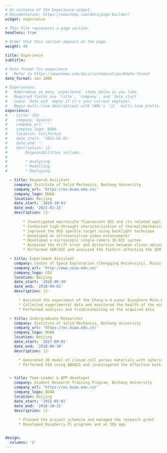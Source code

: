 ```yaml
---
# An instance of the Experience widget.
# Documentation: https://wowchemy.com/docs/page-builder/
widget: experience

# This file represents a page section.
headless: true

# Order that this section appears on the page.
weight: 40

title: Experience
subtitle:

# Date format for experience
#   Refer to https://wowchemy.com/docs/customization/#date-format
date_format: Jan 2006

# Experiences.
#   Add/remove as many `experience` items below as you like.
#   Required fields are `title`, `company`, and `date_start`.
#   Leave `date_end` empty if it's your current employer.
#   Begin multi-line descriptions with YAML's `|2-` multi-line prefix.
experience:
#  - title: CEO
#    company: GenCoin
#    company_url: ''
#    company_logo: BUAA
#    location: California
#    date_start: '2021-01-01'
#    date_end: ''
#    description: |2-
#        Responsibilities include:
#        
#        * Analysing
#        * Modelling
#        * Deploying

  - title: Research Assistant
    company: Institute of Solid Mechanics, Beihang University
    company_url: 'https://ev.buaa.edu.cn/'
    company_logo: BUAA
    location: Beijing
    date_start: '2018-10-01'
    date_end: '2021-01-15'
    description: |2-
    
        * Investigated macroscale fluorescent DIC and its related applications
        * Conducted high-throught characterization of thermal/mechanical properites of bulk materials
        * Improved the DGS speckle target using backlight technique
        * Developed an ultrasensitive video extensometer
        * Developed a microscopic single-camera 3D-DIC system
        * Assessed the drift error and distortion between slices obtained from LSCM
        * Performed SEM-DIC and analyzed the factors affecting the SEM image quality

  - title: Experiment Assistant
    company: Center of Space Exploration (Chongqing University), Ministry of Education
    company_url: 'http://www.cose.edu.cn/'
    company_logo: CQU
    location: Beijing
    date_start: '2018-06-30'
    date_end: '2018-09-01'
    description: |2-

      * Assisted the experiment of the Chang'e-4 Lunar Biosphere Mini-Ecosystem
      * Collected experimental data and monitored the health of the mini-ecosystem
      * Performed analysis and troubleshooting on the acquired data

  - title: Undergraduate Researcher
    company: Institute of Solid Mechanics, Beihang University
    company_url: 'https://ev.buaa.edu.cn/'
    company_logo: BUAA
    location: Beijing
    date_start: '2017-09-01'
    date_end: '2018-06-30'
    description: |2-

      * Generated 3D model of closed-cell porous materials with spherical or polyhedral pores
      * Performed FEA using ABAQUS and investigated the effective bulk modulus of porous materials with porosity from 0 to 99%


  - title: Team Leader & APP developer
    company: Student Research Training Program, Beihang University
    company_url: 'https://ev.buaa.edu.cn/'
    company_logo: BUAA
    location: Beijing
    date_start: '2015-05-01'
    date_end: '2016-10-31'
    description: |2-
    
      * Planned the project schedule and managed the research grant
      * Developed Raspberry Pi programs and an IOS app


design:
  columns: '2'
---
```

